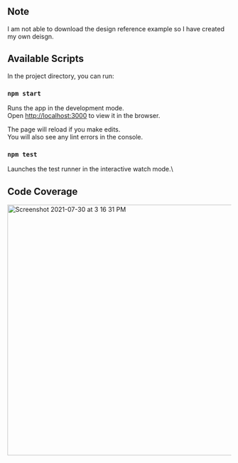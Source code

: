 ## Note
I am not able to download the design reference example so I have created my own deisgn.

## Available Scripts

In the project directory, you can run:

### `npm start`

Runs the app in the development mode.\
Open [http://localhost:3000](http://localhost:3000) to view it in the browser.

The page will reload if you make edits.\
You will also see any lint errors in the console.

### `npm test`

Launches the test runner in the interactive watch mode.\

## Code Coverage
<img width="564" alt="Screenshot 2021-07-30 at 3 16 31 PM" src="https://user-images.githubusercontent.com/353763/127645669-caa12390-32f7-4e82-a564-347ec5e70616.png">


